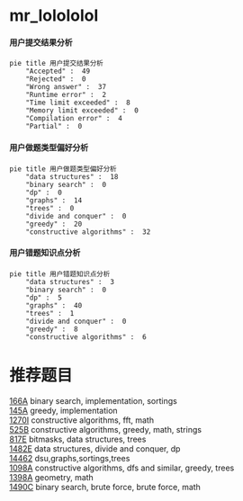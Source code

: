 # mr_lolololol

<!-- tabs:start -->



#### **用户提交结果分析**

```mermaid
pie title 用户提交结果分析
    "Accepted" :  49
    "Rejected" :  0
    "Wrong answer" :  37
    "Runtime error" :  2
    "Time limit exceeded" :  8
    "Memory limit exceeded" :  0
    "Compilation error" :  4
    "Partial" :  0
```

#### **用户做题类型偏好分析**

```mermaid
pie title 用户做题类型偏好分析
    "data structures" :  18
    "binary search" :  0
    "dp" :  0
    "graphs" :  14
    "trees" :  0
    "divide and conquer" :  0
    "greedy" :  20
    "constructive algorithms" :  32
```
#### **用户错题知识点分析**

```mermaid
pie title 用户错题知识点分析
    "data structures" :  3
    "binary search" :  0
    "dp" :  5
    "graphs" :  40
    "trees" :  1
    "divide and conquer" :  0
    "greedy" :  8
    "constructive algorithms" :  6
```



<!-- tabs:end -->
# 推荐题目
[166A](https://codeforces.com/contest/166/problem/A)		binary search,
                        implementation,
                        sortings		  
[145A](https://codeforces.com/contest/145/problem/A)		greedy,
                        implementation		  
[1270I](https://codeforces.com/contest/1270/problem/I)		constructive algorithms,
                        fft,
                        math		  
[525B](https://codeforces.com/contest/525/problem/B)		constructive algorithms,
                        greedy,
                        math,
                        strings		  
[817E](https://codeforces.com/contest/817/problem/E)		bitmasks,
                        data structures,
                        trees		  
[1482E](https://codeforces.com/contest/1482/problem/E)		data structures,
                        divide and conquer,
                        dp		  
[14462](https://codeforces.com/contest/1446/problem/2)		dsu,graphs,sortings,trees		  
[1098A](https://codeforces.com/contest/1098/problem/A)		constructive algorithms,
                        dfs and similar,
                        greedy,
                        trees		  
[1398A](https://codeforces.com/contest/1398/problem/A)		geometry,
                        math		  
[1490C](https://codeforces.com/contest/1490/problem/C)		binary search,
                        brute force,
                        brute force,
                        math		  
